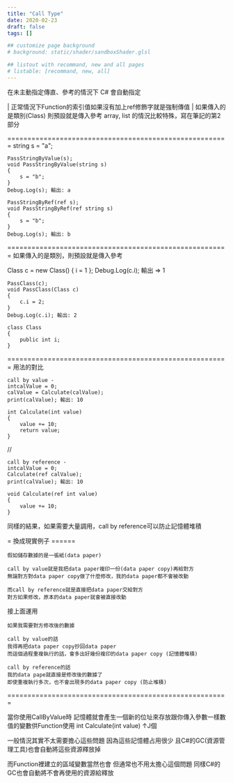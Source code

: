 ```yaml
---
title: "Call Type"
date: 2020-02-23 
draft: false
tags: []

## customize page background
# background: static/shader/sandboxShader.glsl

## listout with recommand, new and all pages
# listable: [recommand, new, all]
---
```


<!--more-->

在未主動指定傳直、參考的情況下 C# 會自動指定
<!-- value type會自動傳直 -->
<!-- reference type會自動(強制?)傳參考，但string除外 -->

| 正常情況下Function的索引值如果沒有加上ref修飾字就是強制傳值
| 如果傳入的是類別(Class) 則預設就是傳入參考
array, list 的情況比較特殊，寫在筆記的第2部分

=======================================================
    string s = "a";

    PassStringByValue(s);
    void PassStringByValue(string s)
    {
        s = "b";
    }
    Debug.Log(s); 輸出: a

    PassStringByRef(ref s);
    void PassStringByRef(ref string s)
    {
        s = "b";
    }
    Debug.Log(s); 輸出: b

=======================================================
如果傳入的是類別，則預設就是傳入參考

Class c = new Class() { i = 1 };
Debug.Log(c.i); 輸出 => 1

    PassClass(c);
    void PassClass(Class c)
    {
        c.i = 2;
    }
    Debug.Log(c.i); 輸出: 2

    class Class
    {
        public int i;
    }
=======================================================
用法的對比

    call by value -
    intcalValue = 0;
    calValue = Calculate(calValue);
    print(calValue); 輸出: 10

    int Calculate(int value)
    {
        value += 10;
        return value;
    }
//

    call by reference -
    intcalValue = 0;
    Calculate(ref calValue);
    print(calValue); 輸出: 10

    void Calculate(ref int value)
    {
        value += 10;
    }

同樣的結果，如果需要大量調用，call by reference可以防止記憶體堆積

= 換成現實例子 ======

    假如儲存數據的是一張紙(data paper)

    call by value就是我把data paper複印一份(data paper copy)再給對方
    無論對方對data paper copy做了什麼修改，我的data paper都不會被改動

    而call by reference就是直接把data paper交給對方
    對方如果修改，原本的data paper就會被直接改動

接上面運用
    
    如果我需要對方修改後的數據
    
    call by value的話
    我得再把data paper copy抄回data paper
    而這個過程重複執行的話，會多出好幾份複印的data paper copy (記憶體堆積)
    
    call by reference的話
    我的data pape就直接是修改後的數據了
    即使重複執行多次，也不會出現多的data paper copy (防止堆積)

=======================================================

當你使用CallByValue時
記憶體就會產生一個新的位址來存放跟你傳入參數一樣數值的變數供Function使用
int Calculate(int value)
                       ↑J個

一般情況其實不太需要擔心這些問題 因為這些記憶體占用很少
且C#的GC(資源管理工具)也會自動將這些資源釋放掉

而Function裡建立的區域變數當然也會
但通常也不用太擔心這個問題 同樣C#的GC也會自動將不會再使用的資源給釋放

